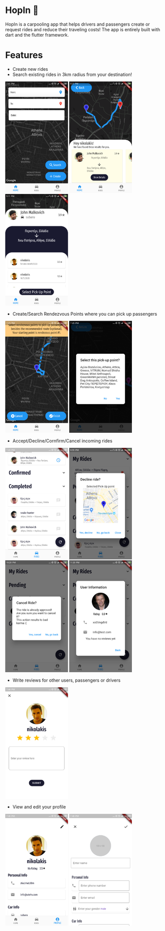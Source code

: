 # HopIn :blue_car:

HopIn is a carpooling app that helps drivers and passengers create or request rides and reduce their traveling costs! 
The app is entirely built with dart and the flutter framework.

# Features

  - Create new rides
  - Search existing rides in 3km radius from your destination!
  
  
<img src="https://raw.githubusercontent.com/nickosmark/ShareMyRide/master/assets/images_readme/1.png" alt="drawing" width="200"/> <img src="https://raw.githubusercontent.com/nickosmark/ShareMyRide/master/assets/images_readme/2.png" alt="drawing" width="200"/> <img src="https://raw.githubusercontent.com/nickosmark/ShareMyRide/master/assets/images_readme/3.png" alt="drawing" width="200"/>

  - Create/Search Rendezvous Points where you can pick up passengers
  
  <img src="https://raw.githubusercontent.com/nickosmark/ShareMyRide/master/assets/images_readme/4.png" alt="drawing" width="200"/> <img src="https://raw.githubusercontent.com/nickosmark/ShareMyRide/master/assets/images_readme/5.png" alt="drawing" width="200"/>
  
  - Accept/Decline/Cornfirm/Cancel incoming rides
  
  <img src="https://raw.githubusercontent.com/nickosmark/ShareMyRide/master/assets/images_readme/6.png" alt="drawing" width="200"/>  <img src="https://raw.githubusercontent.com/nickosmark/ShareMyRide/master/assets/images_readme/10.png" alt="drawing" width="200"/>  <img src="https://raw.githubusercontent.com/nickosmark/ShareMyRide/master/assets/images_readme/11.png" alt="drawing" width="200"/>  <img src="https://raw.githubusercontent.com/nickosmark/ShareMyRide/master/assets/images_readme/12.png" alt="drawing" width="200"/>
  
  - Write reviews for other users, passengers or drivers
  
  <img src="https://raw.githubusercontent.com/nickosmark/ShareMyRide/master/assets/images_readme/9.png" alt="drawing" width="200"/>
  
  - View and edit your profile
  
  <img src="https://raw.githubusercontent.com/nickosmark/ShareMyRide/master/assets/images_readme/7.png" alt="drawing" width="200"/> <img src="https://raw.githubusercontent.com/nickosmark/ShareMyRide/master/assets/images_readme/8.png" alt="drawing" width="200"/>
